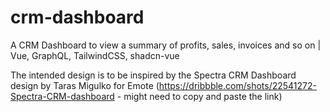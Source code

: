 # crm-dashboard
A CRM Dashboard to view a summary of profits, sales, invoices and so on | Vue, GraphQL, TailwindCSS, shadcn-vue

The intended design is to be inspired by the Spectra CRM Dashboard design by Taras Migulko for Emote (https://dribbble.com/shots/22541272-Spectra-CRM-dashboard - might need to copy and paste the link)

